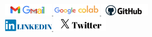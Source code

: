 
<a href="mailto:arunprasath.frnd@gmail.com" rel="nofollow">
<img alt="Gmail.png" src="https://github.com/Arunprasath2002/png_jpg_svg/blob/main/Gmail.png?raw=true" data-hpc="true" class="Box-sc-g0xbh4-0 kzRgrI" rect xmlns="http://www.w3.org/2000/svg" width="151" height="38" fill="#555"/>

<a href="https://colab.research.google.com/drive/1sqS802cwe97oOWlv-8KBqCgTWFE1FbZP" rel="nofollow">
<img alt="colab.png" src="https://github.com/Arunprasath2002/png_jpg_svg/blob/main/colab.png?raw=true" data-hpc="true" class="Box-sc-g0xbh4-0 kzRgrI" rect xmlns="http://www.w3.org/2000/svg" width="151" height="38" fill="#555"/>

  <a href="https://github.com/Arunprasath2002" rel="nofollow">
<img alt="GitHub.png" src="https://github.com/Arunprasath2002/png_jpg_svg/blob/main/GitHub.png?raw=true" data-hpc="true" class="Box-sc-g0xbh4-0 kzRgrI" rect xmlns="http://www.w3.org/2000/svg" width="151" height="38" fill="#555"/>

<a href="https://linkedin.com/in/arunprasath-p" rel="nofollow">
<img alt="LinkedIn.png" src="https://github.com/Arunprasath2002/png_jpg_svg/blob/main/LinkedIn.png?raw=true" data-hpc="true" class="Box-sc-g0xbh4-0 kzRgrI" rect xmlns="http://www.w3.org/2000/svg" width="151" height="38" fill="#555"/>

<a href="https://twitter.com/ArunprasathP7?s=20" rel="nofollow">
<img alt="Adobe_Express_20230824_1048510_1.png" src="https://github.com/Arunprasath2002/png_jpg_svg/blob/main/Adobe_Express_20230824_1048510_1.png?raw=true" data-hpc="true" class="Box-sc-g0xbh4-0 kzRgrI" rect xmlns="http://www.w3.org/2000/svg" width="171" height="48" fill="#555"/>

















































































































